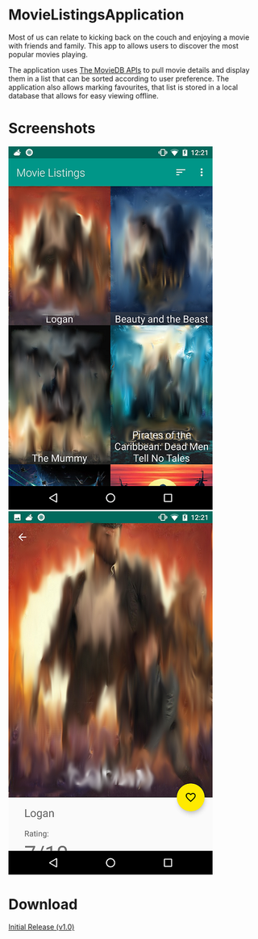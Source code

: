 # MovieListingsApplication
Most of us can relate to kicking back on the couch and enjoying a movie with friends and family. This app to allows users to discover the most popular movies playing.

The application uses [The MovieDB APIs](https://developers.themoviedb.org/4/getting-started) to pull movie details and display them in a list that can be sorted according to user preference.
The application also allows marking favourites, that list is stored in a local database that allows for easy viewing offline.

# Screenshots
![](https://github.com/AlienBob93/MovieListingsApplication/blob/master/MovieListingApplication%20Screenshots/screenshot_mainActivity_smudged_405px.png)        ![](https://github.com/AlienBob93/MovieListingsApplication/blob/master/MovieListingApplication%20Screenshots/screenshot_detailsActivity_smudged_405px.png)

# Download
[Initial Release (v1.0)](https://github.com/AlienBob93/MovieListingsApplication/releases)
